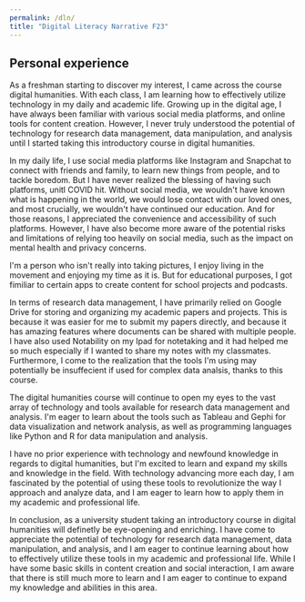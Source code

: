 ```yaml
---
permalink: /dln/
title: "Digital Literacy Narrative F23"
---
```


## Personal experience

As a freshman starting to discover my interest, I came across the course digital humanities. With each class, I am learning how to effectively utilize technology in my daily and academic life. Growing up in the digital age, I have always been familiar with various social media platforms, and online tools for content creation. However, I never truly understood the potential of technology for research data management, data manipulation, and analysis until I started taking this introductory course in digital humanities.

In my daily life, I use social media platforms like Instagram and Snapchat to connect with friends and family, to learn new things from people, and to tackle boredom. But I have never realized the blessing of having such platforms, unitl COVID hit. Without social media, we wouldn't have known what is happening in the world, we would lose contact with our loved ones, and most crucially, we wouldn't have continued our education. And for those reasons, I  appreciated the convenience and accessibility of such platforms. However, I have also become more aware of the potential risks and limitations of relying too heavily on social media, such as the impact on mental health and privacy concerns.

I'm a person who isn't really into taking pictures, I enjoy living in the movement and enjoying my time as it is. But for educational purposes, I got fimiliar to certain apps to create content for school projects and podcasts. 

In terms of research data management, I have primarily relied on Google Drive for storing and organizing my academic papers and projects. This is because it was easier for me to submit my papers directly, and because it has amazing features where documents can be shared with multiple people. I have also used Notability on my Ipad for notetaking and it had helped me so much especially if I wanted to share my notes with my classmates. Furthermore, I come to the realization that the tools I'm using may potentially be insuffecient if used for complex data analsis, thanks to this course.

The digital humanities course will continue to open my eyes to the vast array of technology and tools available for research data management and analysis. I'm eager to learn about the tools such as Tableau and Gephi for data visualization and network analysis, as well as programming languages like Python and R for data manipulation and analysis. 

I have no prior experience with technology and newfound knowledge in regards to digital humanities, but I'm excited to learn and expand my skills and knowledge in the field. With technology advancing more each day, I am fascinated by the potential of using these tools to revolutionize the way I approach and analyze data, and I am eager to learn how to apply them in my academic and professional life.


In conclusion, as a university student taking an introductory course in digital humanities will definetly be eye-opening and enriching. I have come to appreciate the potential of technology for research data management, data manipulation, and analysis, and I am eager to continue learning about how to effectively utilize these tools in my academic and professional life. While I have some basic skills in content creation and social interaction, I am aware that there is still much more to learn and I am eager to continue to expand my knowledge and abilities in this area.


